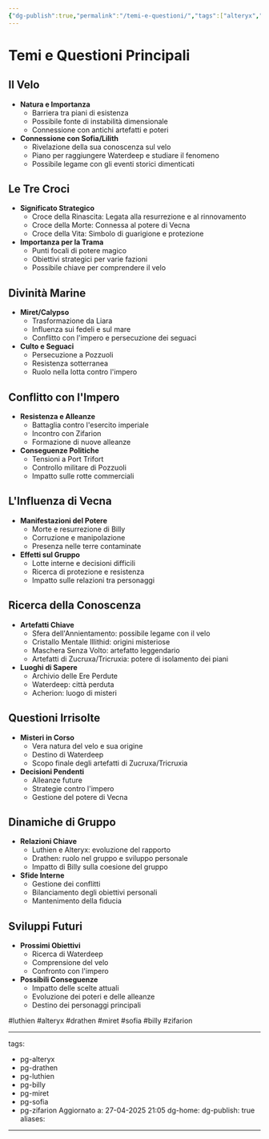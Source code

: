 ```yaml
---
{"dg-publish":true,"permalink":"/temi-e-questioni/","tags":["alteryx","billy","drathen","luthien","miret","sofia","zifarion"]}
---
```


# Temi e Questioni Principali

## Il Velo
- **Natura e Importanza**
  - Barriera tra piani di esistenza
  - Possibile fonte di instabilità dimensionale
  - Connessione con antichi artefatti e poteri
- **Connessione con Sofia/Lilith**
  - Rivelazione della sua conoscenza sul velo
  - Piano per raggiungere Waterdeep e studiare il fenomeno
  - Possibile legame con gli eventi storici dimenticati

## Le Tre Croci
- **Significato Strategico**
  - Croce della Rinascita: Legata alla resurrezione e al rinnovamento
  - Croce della Morte: Connessa al potere di Vecna
  - Croce della Vita: Simbolo di guarigione e protezione
- **Importanza per la Trama**
  - Punti focali di potere magico
  - Obiettivi strategici per varie fazioni
  - Possibile chiave per comprendere il velo

## Divinità Marine
- **Miret/Calypso**
  - Trasformazione da Liara
  - Influenza sui fedeli e sul mare
  - Conflitto con l'impero e persecuzione dei seguaci
- **Culto e Seguaci**
  - Persecuzione a Pozzuoli
  - Resistenza sotterranea
  - Ruolo nella lotta contro l'impero

## Conflitto con l'Impero
- **Resistenza e Alleanze**
  - Battaglia contro l'esercito imperiale
  - Incontro con Zifarion
  - Formazione di nuove alleanze
- **Conseguenze Politiche**
  - Tensioni a Port Trifort
  - Controllo militare di Pozzuoli
  - Impatto sulle rotte commerciali

## L'Influenza di Vecna
- **Manifestazioni del Potere**
  - Morte e resurrezione di Billy
  - Corruzione e manipolazione
  - Presenza nelle terre contaminate
- **Effetti sul Gruppo**
  - Lotte interne e decisioni difficili
  - Ricerca di protezione e resistenza
  - Impatto sulle relazioni tra personaggi

## Ricerca della Conoscenza
- **Artefatti Chiave**
  - Sfera dell'Annientamento: possibile legame con il velo
  - Cristallo Mentale Illithid: origini misteriose
  - Maschera Senza Volto: artefatto leggendario
  - Artefatti di Zucruxa/Tricruxia: potere di isolamento dei piani
- **Luoghi di Sapere**
  - Archivio delle Ere Perdute
  - Waterdeep: città perduta
  - Acherion: luogo di misteri

## Questioni Irrisolte
- **Misteri in Corso**
  - Vera natura del velo e sua origine
  - Destino di Waterdeep
  - Scopo finale degli artefatti di Zucruxa/Tricruxia
- **Decisioni Pendenti**
  - Alleanze future
  - Strategie contro l'impero
  - Gestione del potere di Vecna

## Dinamiche di Gruppo
- **Relazioni Chiave**
  - Luthien e Alteryx: evoluzione del rapporto
  - Drathen: ruolo nel gruppo e sviluppo personale
  - Impatto di Billy sulla coesione del gruppo
- **Sfide Interne**
  - Gestione dei conflitti
  - Bilanciamento degli obiettivi personali
  - Mantenimento della fiducia

## Sviluppi Futuri
- **Prossimi Obiettivi**
  - Ricerca di Waterdeep
  - Comprensione del velo
  - Confronto con l'impero
- **Possibili Conseguenze**
  - Impatto delle scelte attuali
  - Evoluzione dei poteri e delle alleanze
  - Destino dei personaggi principali

#luthien
#alteryx
#drathen
#miret
#sofia
#billy
#zifarion

---
tags:
  - pg-alteryx
  - pg-drathen
  - pg-luthien
  - pg-billy
  - pg-miret
  - pg-sofia
  - pg-zifarion
Aggiornato a: 27-04-2025  21:05
dg-home: 
dg-publish: true
aliases:
---